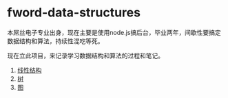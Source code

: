 # fword-data-structures

本屌丝电子专业出身，现在主要是使用node.js搞后台，毕业两年，间歇性要搞定数据结构和算法，持续性混吃等死。

现在立此项目，来记录学习数据结构和算法的过程和笔记。

1. [线性结构](https://github.com/OwenLittleWhite/fword-data-structures/tree/master/%E7%BA%BF%E6%80%A7%E7%BB%93%E6%9E%84)
2. [树](https://github.com/OwenLittleWhite/fword-data-structures/tree/master/%E6%A0%91)
3. [图](https://github.com/OwenLittleWhite/fword-data-structures/tree/master/%E5%9B%BE)
